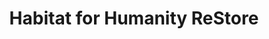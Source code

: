 ---
title: "Habitat for Humanity ReStore"
url: /little-rock/habitat-for-humanity-restore/
shop: charity
---